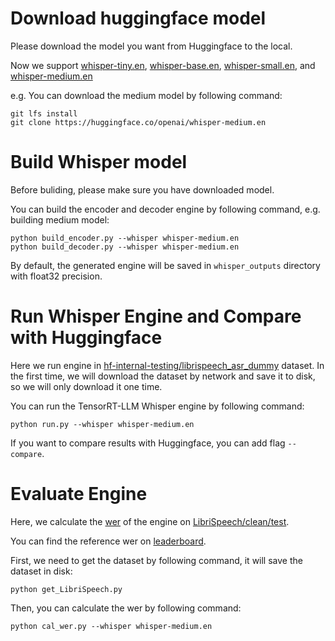 
# Download huggingface model

Please download the model you want from Huggingface to the local.

Now we support [whisper-tiny.en](https://huggingface.co/openai/whisper-tiny.en), [whisper-base.en](https://huggingface.co/openai/whisper-base.en), [whisper-small.en](https://huggingface.co/openai/whisper-small.en), and [whisper-medium.en](https://huggingface.co/openai/whisper-medium.en)

e.g. You can download the medium model by following command:
```
git lfs install
git clone https://huggingface.co/openai/whisper-medium.en
```

# Build Whisper model

Before buliding, please make sure you have downloaded model.

You can build the encoder and decoder engine by following command, e.g. building medium model:
```
python build_encoder.py --whisper whisper-medium.en
python build_decoder.py --whisper whisper-medium.en
```

By default, the generated engine will be saved in ```whisper_outputs``` directory with float32 precision.

# Run Whisper Engine and Compare with Huggingface

Here we run engine in [hf-internal-testing/librispeech_asr_dummy](https://huggingface.co/datasets/hf-internal-testing/librispeech_asr_dummy) dataset. In the first time, we will download the dataset by network and save it to disk, so we will only download it one time.

You can run the TensorRT-LLM Whisper engine by following command:
```
python run.py --whisper whisper-medium.en
```

If you want to compare results with Huggingface, you can add flag ```--compare```.

# Evaluate Engine

Here, we calculate the [wer](https://huggingface.co/spaces/evaluate-metric/wer) of the engine on [LibriSpeech/clean/test](https://huggingface.co/datasets/librispeech_asr/viewer/clean/test).

You can find the reference wer on [leaderboard](https://huggingface.co/spaces/hf-audio/open_asr_leaderboard).

First, we need to get the dataset by following command, it will save the dataset in disk:
```
python get_LibriSpeech.py
```

Then, you can calculate the wer by following command:
```
python cal_wer.py --whisper whisper-medium.en
```